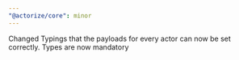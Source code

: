 ```yaml
---
"@actorize/core": minor
---
```


Changed Typings that the payloads for every actor can now be set correctly. Types are now mandatory
